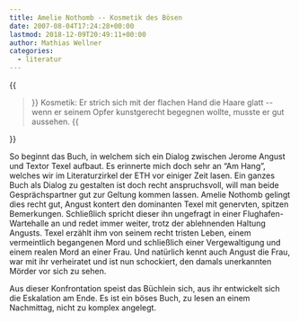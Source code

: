```yaml
---
title: Amelie Nothomb -- Kosmetik des Bösen
date: 2007-08-04T17:24:28+00:00
lastmod: 2018-12-09T20:49:11+00:00
author: Mathias Wellner
categories:
  - literatur
---
```

{{<blockquote>}}
Kosmetik: Er strich sich mit der flachen Hand die Haare glatt -- wenn er seinem Opfer kunstgerecht begegnen wollte, musste er gut aussehen. 
{{</blockquote>}}

So beginnt das Buch, in welchem sich ein Dialog zwischen Jerome Angust und Textor Texel aufbaut. Es erinnerte mich doch sehr an &#8220;Am Hang&#8221;, welches wir im Literaturzirkel der ETH vor einiger Zeit lasen. Ein ganzes Buch als Dialog zu gestalten ist doch recht anspruchsvoll, will man beide Gesprächspartner gut zur Geltung kommen lassen. Amelie Nothomb gelingt dies recht gut, Angust kontert den dominanten Texel mit genervten, spitzen Bemerkungen. Schließlich spricht dieser ihn ungefragt in einer Flughafen-Wartehalle an und redet immer weiter, trotz der ablehnenden Haltung Angusts. Texel erzählt ihm von seinem recht tristen Leben, einem vermeintlich begangenen Mord und schließlich einer Vergewaltigung und einem realen Mord an einer Frau. Und natürlich kennt auch Angust die Frau, war mit ihr verheiratet und ist nun schockiert, den damals unerkannten Mörder vor sich zu sehen.

Aus dieser Konfrontation speist das Büchlein sich, aus ihr entwickelt sich die Eskalation am Ende. Es ist ein böses Buch, zu lesen an einem Nachmittag, nicht zu komplex angelegt.